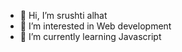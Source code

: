 - 👋 Hi, I’m srushti alhat
- 👀 I’m interested in Web development
- 🌱 I’m currently learning Javascript


<!---
srush-alhat/srush-alhat is a ✨ special ✨ repository because its `README.md` (this file) appears on your GitHub profile.
You can click the Preview link to take a look at your changes.
--->
